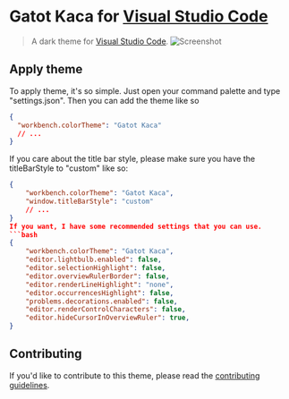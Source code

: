 # Gatot Kaca for [Visual Studio Code](http://code.visualstudio.com)

> A dark theme for [Visual Studio Code](http://code.visualstudio.com).
> ![Screenshot](https://github.com/hafizhmaulanay/gatot-kaca-theme/blob/e4be885510ff18c3cca8f4443ab0e5e11dfeb17a/screenshoot.png)

## Apply theme

To apply theme, it's so simple. Just open your command palette and type "settings.json". Then you can add the theme like so

```json
{
  "workbench.colorTheme": "Gatot Kaca"
  // ...
}
```

If you care about the title bar style, please make sure you have the titleBarStyle to "custom" like so:

````json
{
    "workbench.colorTheme": "Gatot Kaca",
    "window.titleBarStyle": "custom"
    // ...
}
If you want, I have some recommended settings that you can use.
```bash
{
    "workbench.colorTheme": "Gatot Kaca",
    "editor.lightbulb.enabled": false,
    "editor.selectionHighlight": false,
    "editor.overviewRulerBorder": false,
    "editor.renderLineHighlight": "none",
    "editor.occurrencesHighlight": false,
    "problems.decorations.enabled": false,
    "editor.renderControlCharacters": false,
    "editor.hideCursorInOverviewRuler": true,
}
````

## Contributing

If you'd like to contribute to this theme, please read the [contributing guidelines](./.github/CONTRIBUTING.md).
